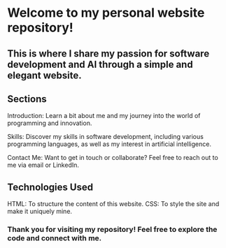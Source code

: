 # Welcome to my personal website repository! 

## This is where I share my passion for software development and AI through a simple and elegant website.

## Sections
Introduction: Learn a bit about me and my journey into the world of programming and innovation.

Skills: Discover my skills in software development, including various programming languages, as well as my interest in artificial intelligence.

Contact Me: Want to get in touch or collaborate? Feel free to reach out to me via email or LinkedIn.

## Technologies Used
HTML: To structure the content of this website.
CSS: To style the site and make it uniquely mine.

### Thank you for visiting my repository! Feel free to explore the code and connect with me.

